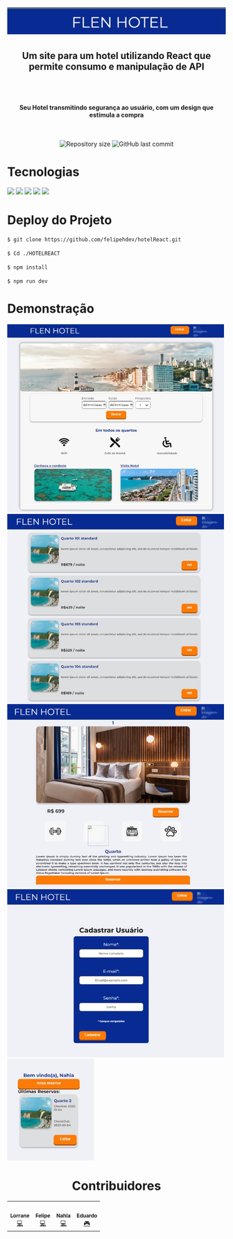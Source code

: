 
<h1 align='center' color ='orange'>


<img width="636" alt="image" src="src/components/img readme/flen.jpg">

</br>

<h2 align='center'>
Um site para um hotel utilizando React que permite consumo e manipulação de API
<h2> <br>
<h4 align='center'> Seu Hotel transmitindo segurança ao usuário, com um design que estimula a compra </h4>
</br>
<p align='center'>
  <img alt="Repository size" src="https://img.shields.io/github/repo-size/felipehdev/hotelReact">
  <img alt="GitHub last commit" src="https://img.shields.io/github/contributors/felipehdev/hotelReact">
</p>

<h1>Tecnologias</h1>
<div align-itens='center'>
 <img width="25"src="https://cdn.jsdelivr.net/gh/devicons/devicon/icons/npm/npm-original-wordmark.svg" />  <img width="25" src="https://cdn.jsdelivr.net/gh/devicons/devicon/icons/git/git-original.svg" /> 
  <img width="25" src="https://cdn.jsdelivr.net/gh/devicons/devicon/icons/css3/css3-original.svg" />   <img  width="35" src="https://cdn.jsdelivr.net/gh/devicons/devicon/icons/nodejs/nodejs-original-wordmark.svg" />  <img width="25"src="https://cdn.jsdelivr.net/gh/devicons/devicon/icons/react/react-original.svg" />
                 

<h1>Deploy do Projeto</h1>

```
$ git clone https://github.com/felipehdev/hotelReact.git

$ Cd ./HOTELREACT

$ npm install 

$ npm run dev
```
<h1>Demonstração</h1>

<img width="500" alt="image" src="src/components/img readme/home.jpg">
<img width="500" alt="image" src="src/components/img readme/quartos.jpg">
<img width="500" alt="image" src="src/components/img readme/individual.jpg">
<img width="500" alt="image" src="src/components/img readme/cadastro.jpg">
<img  width="200" alt="image" src="src/components/img readme/user.jpg">


<h1 align='center'>Contribuidores</h1>
<table align="center">
  <tr>
<td align="center"><a href="https://github.com/LorraneRochaS"><img src="https://avatars.githubusercontent.com/u/100290348?v=4" width="100px;" alt=""/><br /><sub><b>Lorrane</b></sub></a><br /><a href="contribuiçes" title="Documentation">💻​</a></td>
<td align="center"><a href="https://github.com/felipehdev"><img src="https://avatars.githubusercontent.com/u/100290286?v=4" width="100px;" alt=""/><br /><sub><b>Felipe</b></sub></a><br /><a href="contribuiçes" title="Documentation">💻​</a></td>
<td align="center"><a href="https://github.com/nahlavalentina"><img src="https://avatars.githubusercontent.com/u/99822682?v=4" width="100px;" alt=""/><br /><sub><b>Nahla</b></sub></a><br /><a href="contribuiçes" title="Documentation">💻​</a></td>
<td align="center"><a href="https://github.com/eduu25"><img src="https://avatars.githubusercontent.com/u/100290358?v=4" width="100px;" alt=""/><br /><sub><b>Eduardo</b></sub></a><br /><a href="contribuiçes" title="Documentation">🎮​</a></td>
 </tr>
</table>
